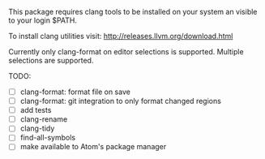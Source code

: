 This package requires clang tools to be installed on your system an visible to your login $PATH.

To install clang utilities visit: http://releases.llvm.org/download.html

Currently only clang-format on editor selections is supported. Multiple selections
are supported.

TODO:
  - [ ] clang-format: format file on save
  - [ ] clang-format: git integration to only format changed regions
  - [ ] add tests
  - [ ] clang-rename
  - [ ] clang-tidy
  - [ ] find-all-symbols
  - [ ] make available to Atom's package manager
